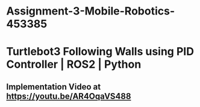# Assignment-3-Mobile-Robotics-453385
# Turtlebot3 Following Walls using PID Controller | ROS2 | Python
## Implementation Video at https://youtu.be/AR4OqaVS488
